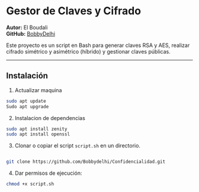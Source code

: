 # Gestor de Claves y Cifrado


**Autor:** El Boudali  
**GitHub:** [BobbyDelhi](https://github.com/BobbyDelhi)


Este proyecto es un script en Bash para generar claves RSA y AES, realizar cifrado simétrico y asimétrico (híbrido) y gestionar claves públicas.


---


## Instalación
1. Actualizar maquina
```bash
sudo apt update
Sudo apt upgrade


```
2. Instalacion de dependencias
```bash
sudo apt install zenity
sudo apt install openssl
```


3. Clonar o copiar el script `script.sh` en un directorio.
```bash

git clone https://github.com/Bobbydelhi/Confidencialidad.git

```


4. Dar permisos de ejecución:
```bash
chmod +x script.sh


```
